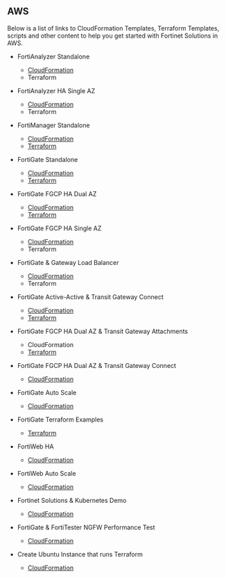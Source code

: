 ## AWS

Below is a list of links to CloudFormation Templates, Terraform Templates, scripts and other content to help you get started with Fortinet Solutions in AWS.


  - FortiAnalyzer Standalone
      - [CloudFormation](https://github.com/hgaberra/fortianalyzer-aws-standalone-cloudformation)
      - Terraform
  - FortiAnalyzer HA Single AZ
      - [CloudFormation](https://github.com/hgaberra/fortianalyzer-aws-ha-singleaz-cloudformation)
      - Terraform
  - FortiManager Standalone
      - [CloudFormation](https://github.com/hgaberra/fortimanager-aws-standalone-cloudformation)
      - [Terraform](https://github.com/40netse/fortimanager_existing_vpc.git)
  - FortiGate Standalone
      - [CloudFormation](https://github.com/hgaberra/fortigate-aws-standalone-cloudformation)
      - [Terraform](https://github.com/40netse/single_fortigate_vpc.git)

  - FortiGate FGCP HA Dual AZ
      - [CloudFormation](https://github.com/hgaberra/fortigate-aws-ha-dualaz-cloudformation)
      - [Terraform](https://github.com/40netse/fgcp_ha_tgw_ew_attachments.git)
  - FortiGate FGCP HA Single AZ
      - [CloudFormation](https://github.com/hgaberra/fortigate-aws-ha-singleaz-cloudformation)
      - Terraform
  - FortiGate & Gateway Load Balancer
      - [CloudFormation](https://github.com/hgaberra/fortigate-aws-gwlb-cloudformation)
      - Terraform
  - FortiGate Active-Active & Transit Gateway Connect
      - [CloudFormation](https://github.com/hgaberra/fortigate-aws-tgwconnect-active-active-cloudformation)
      - [Terraform](https://github.com/40netse/fortigate_aa_dual_az.git)
  - FortiGate FGCP HA Dual AZ & Transit Gateway Attachments
    - CloudFormation
    - [Terraform](https://github.com/40netse/fgcp_ha_tgw_ew_attachments.git)
  - FortiGate FGCP HA Dual AZ & Transit Gateway Connect
      - [CloudFormation](https://github.com/hgaberra/fortigate-aws-tgwconnect-ha-dualaz-cloudformation)
  - FortiGate Auto Scale
      - [CloudFormation](https://docs.fortinet.com/document/fortigate-public-cloud/6.4.0/aws-administration-guide/397979/deploying-auto-scaling-on-aws)
  - FortiGate Terraform Examples
      - [Terraform](https://github.com/fortinet/fortigate-terraform-deploy/tree/main/aws)
  - FortiWeb HA
      - [CloudFormation](https://docs.fortinet.com/document/fortiweb-public-cloud/latest/use-case-high-availability-for-fortiweb-on-aws/556435/overview)
  - FortiWeb Auto Scale
      - [CloudFormation](https://docs.fortinet.com/document/fortiweb-public-cloud/latest/deploying-auto-scaling-on-aws)
  - Fortinet Solutions & Kubernetes Demo
      - [CloudFormation](https://github.com/hgaberra/fortigate-fortiadc-forticwp-aws-kubernetes-integration-cloudformation)
  - FortiGate & FortiTester NGFW Performance Test
      - [CloudFormation](https://github.com/hgaberra/fortigate-fortitester-aws-ngfw-performance-test-cloudformation)
  - Create Ubuntu Instance that runs Terraform
    -  [CloudFormation](https://github.com/40netse/cloudformation_create_linux_terraform_instance.git)
